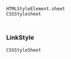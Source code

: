 ##

### 

```
HTMLStyleElement.sheet
CSSStylesheet
```

### 

```

```

### LinkStyle 

```
CSSStyleSheet
```

### 

```

```

### 

```

```

### 

```

```

### 

```

```

### 

```

```

### 

```

```

### 

```

```

### 

```

```
